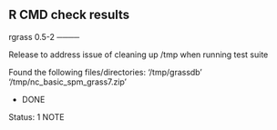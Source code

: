 ## R CMD check results

rgrass 0.5-2 ────

Release to address issue of cleaning up /tmp when running test suite

Found the following files/directories:
  ‘/tmp/grassdb’ ‘/tmp/nc_basic_spm_grass7.zip’
* DONE

Status: 1 NOTE
